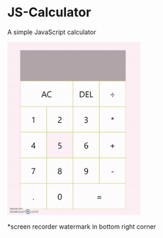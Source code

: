 # JS-Calculator
A simple JavaScript calculator

<img src="/gif/js calculator.gif" height="390" width="300">

<p>*screen recorder watermark in bottom right corner</p>
